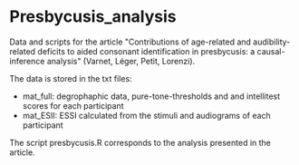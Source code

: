 # Presbycusis_analysis
 Data and scripts for the article "Contributions of age-related and audibility-related deficits to aided consonant identification in presbycusis: a causal-inference analysis" (Varnet, Léger, Petit, Lorenzi).

The data is stored in the txt files:
- mat_full: degrophaphic data, pure-tone-thresholds and and intellitest scores for each participant
- mat_ESII: ESSI calculated from the stimuli and audiograms of each participant

The script presbycusis.R corresponds to the analysis presented in the article.

